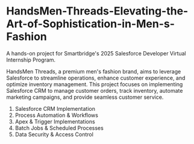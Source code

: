 # HandsMen-Threads-Elevating-the-Art-of-Sophistication-in-Men-s-Fashion
A hands-on project for Smartbridge's 2025 Salesforce Developer Virtual Internship Program.

HandsMen Threads, a premium men's fashion brand, aims to leverage Salesforce to streamline operations, enhance customer experience, and optimize inventory management. This project focuses on implementing Salesforce CRM to manage customer orders, track inventory, automate marketing campaigns, and provide seamless customer service.

1. Salesforce CRM Implementation
2. Process Automation & Workflows
3. Apex & Trigger Implementations
4. Batch Jobs & Scheduled Processes
5. Data Security & Access Control

